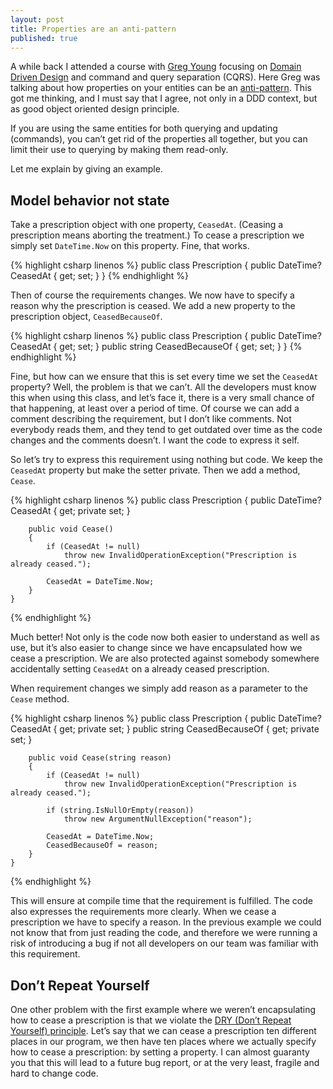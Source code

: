 ```yaml
---
layout: post
title: Properties are an anti-pattern
published: true
---
```


A while back I attended a course with [Greg Young](http://codebetter.com/blogs/gregyoung/) focusing on [Domain Driven Design](http://domaindrivendesign.org/) and command and query separation (CQRS). Here Greg was talking about how properties on your entities can be an [anti-pattern](http://en.wikipedia.org/wiki/Anti-pattern). This got me thinking, and I must say that I agree, not only in a DDD context, but as good object oriented design principle.

If you are using the same entities for both querying and updating (commands), you can’t get rid of the properties all together, but you can limit their use to querying by making them read-only.

Let me explain by giving an example.

## Model behavior not state

Take a prescription object with one property, <code>CeasedAt</code>. (Ceasing a prescription means aborting the treatment.) To cease a prescription we simply set <code>DateTime.Now</code> on this property. Fine, that works.

{% highlight csharp linenos %}
	public class Prescription
	{
	    public DateTime? CeasedAt { get; set; }
	}
{% endhighlight %}

Then of course the requirements changes. We now have to specify a reason why the prescription is ceased. We add a new property to the prescription object, <code>CeasedBecauseOf</code>.

{% highlight csharp linenos %}
	public class Prescription
	{
	    public DateTime? CeasedAt { get; set; }
	    public string CeasedBecauseOf { get; set; }
	}
{% endhighlight %}

Fine, but how can we ensure that this is set every time we set the <code>CeasedAt</code> property? Well, the problem is that we can’t. All the developers must know this when using this class, and let’s face it, there is a very small chance of that happening, at least over a period of time. Of course we can add a comment describing the requirement, but I don’t like comments. Not everybody reads them, and they tend to get outdated over time as the code changes and the comments doesn’t. I want the code to express it self.

So let’s try to express this requirement using nothing but code. We keep the <code>CeasedAt</code> property but make the setter private. Then we add a method, <code>Cease</code>.

{% highlight csharp linenos %}
	public class Prescription
	{
	    public DateTime? CeasedAt { get; private set; }

	    public void Cease()
	    {
	        if (CeasedAt != null)
	            throw new InvalidOperationException("Prescription is already ceased.");

	        CeasedAt = DateTime.Now;
	    }
	}
{% endhighlight %}

Much better! Not only is the code now both easier to understand as well as use, but it’s also easier to change since we have encapsulated how we cease a prescription. We are also protected against somebody somewhere accidentally setting <code>CeasedAt</code> on a already ceased prescription.

When requirement changes we simply add reason as a parameter to the <code>Cease</code> method.

{% highlight csharp linenos %}
	public class Prescription
	{
	    public DateTime? CeasedAt { get; private set; }
	    public string CeasedBecauseOf { get; private set; }

	    public void Cease(string reason)
	    {
	        if (CeasedAt != null)
	            throw new InvalidOperationException("Prescription is already ceased.");

	        if (string.IsNullOrEmpty(reason))
	            throw new ArgumentNullException("reason");

	        CeasedAt = DateTime.Now;
	        CeasedBecauseOf = reason;
	    }
	}
{% endhighlight %}

This will ensure at compile time that the requirement is fulfilled. The code also expresses the requirements more clearly. When we cease a prescription we have to specify a reason. In the previous example we could not know that from just reading the code, and therefore we were running a risk of introducing a bug if not all developers on our team was familiar with this requirement.

## Don’t Repeat Yourself

One other problem with the first example where we weren’t encapsulating how to cease a prescription is that we violate the [DRY (Don’t Repeat Yourself) principle](http://en.wikipedia.org/wiki/Don't_repeat_yourself). Let’s say that we can cease a prescription ten different places in our program, we then have ten places where we actually specify how to cease a prescription: by setting a property. I can almost guaranty you that this will lead to a future bug report, or at the very least, fragile and hard to change code.